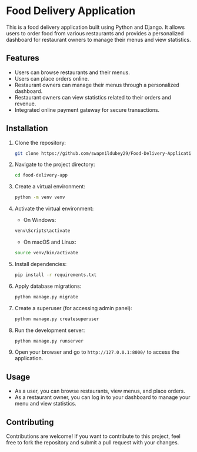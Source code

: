 # Food Delivery Application

This is a food delivery application built using Python and Django. It allows users to order food from various restaurants and provides a personalized dashboard for restaurant owners to manage their menus and view statistics.

## Features

- Users can browse restaurants and their menus.
- Users can place orders online.
- Restaurant owners can manage their menus through a personalized dashboard.
- Restaurant owners can view statistics related to their orders and revenue.
- Integrated online payment gateway for secure transactions.

## Installation

1. Clone the repository:

    ```bash
    git clone https://github.com/swapnildubey29/Food-Delivery-Application.git
    ```

2. Navigate to the project directory:

    ```bash
    cd food-delivery-app
    ```

3. Create a virtual environment:

    ```bash
    python -m venv venv
    ```

4. Activate the virtual environment:

    - On Windows:

    ```bash
    venv\Scripts\activate
    ```

    - On macOS and Linux:

    ```bash
    source venv/bin/activate
    ```

5. Install dependencies:

    ```bash
    pip install -r requirements.txt
    ```

6. Apply database migrations:

    ```bash
    python manage.py migrate
    ```

7. Create a superuser (for accessing admin panel):

    ```bash
    python manage.py createsuperuser
    ```

8. Run the development server:

    ```bash
    python manage.py runserver
    ```

9. Open your browser and go to `http://127.0.0.1:8000/` to access the application.

## Usage

- As a user, you can browse restaurants, view menus, and place orders.
- As a restaurant owner, you can log in to your dashboard to manage your menu and view statistics.

## Contributing

Contributions are welcome! If you want to contribute to this project, feel free to fork the repository and submit a pull request with your changes.

